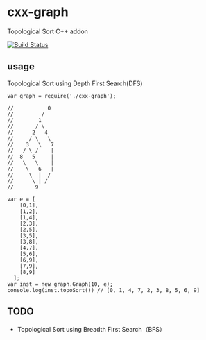 # cxx-graph

Topological Sort C++ addon

[![Build Status](https://travis-ci.org/Dongss/cxx-graph.svg?branch=master)](https://travis-ci.org/Dongss/cxx-graph)

## usage

Topological Sort using Depth First Search(DFS)

```
var graph = require('./cxx-graph');

//           0
//         /
//        1
//       / \
//      2   4 
//     / \   \
//    3   \   7
//   / \ /    |
//  8   5     |
//   \   \    |
//    \   6   |
//     \  |  /
//      \ | /  
//       9
      
var e = [
    [0,1],
    [1,2],
    [1,4],
    [2,3],
    [2,5],
    [3,5],
    [3,8],
    [4,7],
    [5,6],
    [6,9],
    [7,9],
    [8,9]
  ];
var inst = new graph.Graph(10, e);
console.log(inst.topoSort()) // [0, 1, 4, 7, 2, 3, 8, 5, 6, 9]
```


## TODO

* Topological Sort using  Breadth First Search（BFS）

